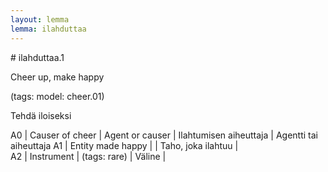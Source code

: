 ```yaml
---
layout: lemma
lemma: ilahduttaa
---
```


<div class="sense">
# <span class="sensename">ilahduttaa.1</span>

<span class="description">Cheer up, make happy</span>

(tags: model: cheer.01)

<span class="description">Tehdä iloiseksi</span>

A0 | Causer of cheer | Agent or causer | Ilahtumisen aiheuttaja | Agentti tai aiheuttaja
A1 | Entity made happy |   | Taho, joka ilahtuu |  
A2 | Instrument | (tags: rare) | Väline |  

</div>

